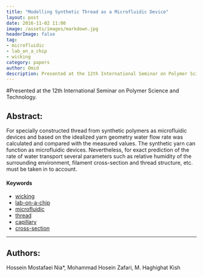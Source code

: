 ```yaml
---
title: "Modelling Synthetic Thread as a Microfluidic Device"
layout: post
date: 2016-11-02 11:00
image: /assets/images/markdown.jpg
headerImage: false
tag:
- microfluidic
- lab_on_a_chip
- wicking
category: papers
author: Omid
description: Presented at the 12th International Seminar on Polymer Science and Technology.
---
```


#Presented at the 12th International Seminar on Polymer Science and Technology.

## Abstract:

For specially constructed thread from synthetic polymers as microfluidic devices and based on the idealized yarn geometry water flow rate was calculated and compared with the measured values. The synthetic yarn can function as microfluidic devices. Nevertheless, for exact prediction of the rate of water transport several parameters such as relative humidity of the surrounding environment, filament cross-section and thread structure, etc. must be taken in to account.

#### Keywords
- [wicking](#wicking)
- [lab-on-a-chip](#lab_on_a_chip)
- [microfluidic](#microfluidic)
- [thread](#thread)
- [capillary](#capillary)
- [cross-section](#cross_section)

---

## Authors:

Hossein Mostafaei Nia*, Mohammad Hosein Zafari, M. Haghighat Kish
